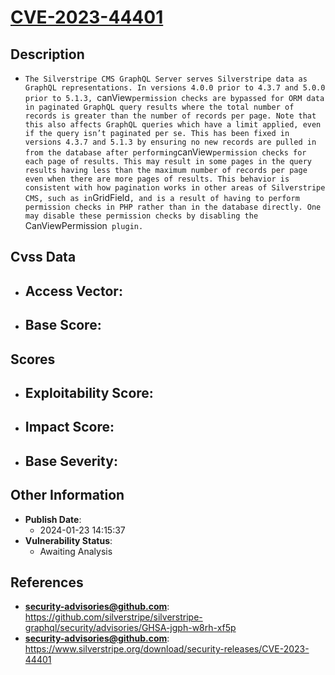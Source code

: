 
# [CVE-2023-44401](https://github.com/silverstripe/silverstripe-graphql/security/advisories/GHSA-jgph-w8rh-xf5p)

## Description

- `The Silverstripe CMS GraphQL Server serves Silverstripe data as GraphQL representations. In versions 4.0.0 prior to 4.3.7 and 5.0.0 prior to 5.1.3, `canView` permission checks are bypassed for ORM data in paginated GraphQL query results where the total number of records is greater than the number of records per page. Note that this also affects GraphQL queries which have a limit applied, even if the query isn’t paginated per se. This has been fixed in versions 4.3.7 and 5.1.3 by ensuring no new records are pulled in from the database after performing `canView` permission checks for each page of results. This may result in some pages in the query results having less than the maximum number of records per page even when there are more pages of results. This behavior is consistent with how pagination works in other areas of Silverstripe CMS, such as in `GridField`, and is a result of having to perform permission checks in PHP rather than in the database directly. One may disable these permission checks by disabling the `CanViewPermission` plugin.`

## Cvss Data

- **Access Vector**:
  - 
- **Base Score**:
  - 

## Scores

- **Exploitability Score**:
  - 
- **Impact Score**:
  - 
- **Base Severity**:
  - 

## Other Information

- **Publish Date**:
  - 2024-01-23 14:15:37
- **Vulnerability Status**:
  - Awaiting Analysis

## References

- **security-advisories@github.com**: https://github.com/silverstripe/silverstripe-graphql/security/advisories/GHSA-jgph-w8rh-xf5p
- **security-advisories@github.com**: https://www.silverstripe.org/download/security-releases/CVE-2023-44401
